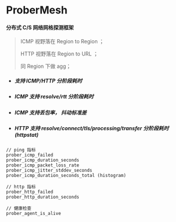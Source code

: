 # ProberMesh
#### 分布式 C/S 网络网格探测框架

> ICMP 视野落在 Region to Region ；
>
> HTTP 视野落在 Region to URL ；
>
> 同 Region 下做 agg；

- ##### 支持 ICMP/HTTP 分阶段耗时

- ##### ICMP 支持 resolve/rtt 分阶段耗时

- ##### ICMP 支持丢包率， 抖动标准差

- ##### HTTP 支持 resolve/connect/tls/processing/transfer 分阶段耗时 (httpstat)

#### 

```golang
// ping 指标
prober_icmp_failed
prober_icmp_duration_seconds
prober_icmp_packet_loss_rate
prober_icmp_jitter_stddev_seconds
prober_icmp_duration_seconds_total (histogram)

// http 指标
prober_http_failed
prober_http_duration_seconds

// 健康检查
prober_agent_is_alive
```

